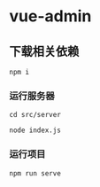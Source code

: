 # vue-admin

## 下载相关依赖
```
npm i 
```

### 运行服务器
```
cd src/server

node index.js 
```

### 运行项目
```
npm run serve
